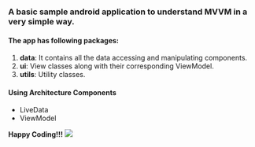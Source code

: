

### A basic sample android application to understand MVVM in a very simple way.

#### The app has following packages:
1. **data**: It contains all the data accessing and manipulating components.
2. **ui**: View classes along with their corresponding ViewModel.
4. **utils**: Utility classes.

#### Using Architecture Components
* LiveData
* ViewModel


**Happy Coding!!!** ![](https://i.imgur.com/rneCZCN.png)

